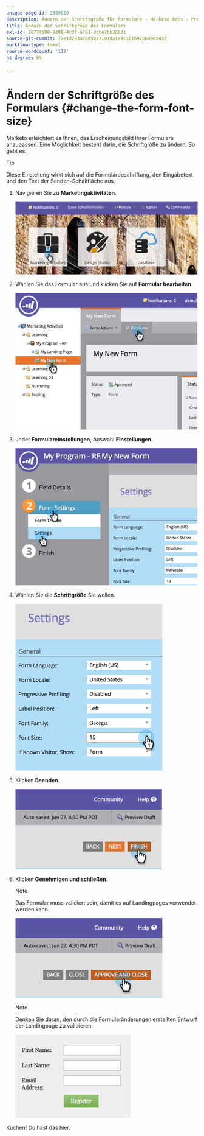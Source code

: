 ```yaml
---
unique-page-id: 2359610
description: Ändern der Schriftgröße für Formulare - Marketo Docs - Produktdokumentation
title: Ändern der Schriftgröße des Formulars
exl-id: 20774590-9209-4c3f-a791-dcbe7bb38031
source-git-commit: 72e1d29347bd5b77107da1e9c30169cb6490c432
workflow-type: tm+mt
source-wordcount: '119'
ht-degree: 0%

---
```


# Ändern der Schriftgröße des Formulars {#change-the-form-font-size}

Marketo erleichtert es Ihnen, das Erscheinungsbild Ihrer Formulare anzupassen. Eine Möglichkeit besteht darin, die Schriftgröße zu ändern. So geht es.

>[!TIP]
>
>Diese Einstellung wirkt sich auf die Formularbeschriftung, den Eingabetext und den Text der Senden-Schaltfläche aus.

1. Navigieren Sie zu **Marketingaktivitäten**.

   ![](assets/login-marketing-activities-1.png)

1. Wählen Sie das Formular aus und klicken Sie auf **Formular bearbeiten**.

   ![](assets/image2014-9-15-16-3a9-3a41.png)

1. under **Formulareinstellungen**, Auswahl **Einstellungen**.

   ![](assets/image2014-9-15-16-3a9-3a56.png)

1. Wählen Sie die **Schriftgröße** Sie wollen.

   ![](assets/image2014-9-15-16-3a10-3a8.png)

1. Klicken **Beenden**.

   ![](assets/image2014-9-15-16-3a10-3a50.png)

1. Klicken **Genehmigen und schließen**.

   >[!NOTE]
   >
   >Das Formular muss validiert sein, damit es auf Landingpages verwendet werden kann.

   ![](assets/image2014-9-15-16-3a11-3a17.png)

   >[!NOTE]
   >
   >Denken Sie daran, den durch die Formularänderungen erstellten Entwurf der Landingpage zu validieren.

   ![](assets/image2014-9-15-16-3a11-3a42.png)

Kuchen! Du hast das hier.
